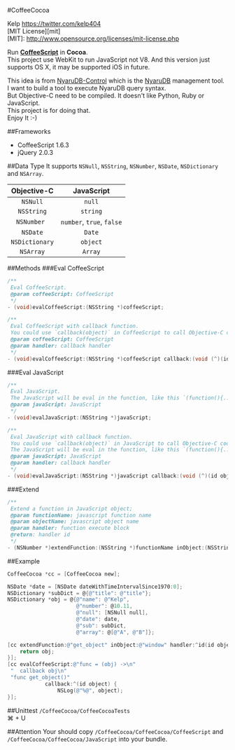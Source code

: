 #CoffeeCocoa

Kelp https://twitter.com/kelp404  
[MIT License][mit]  
[MIT]: http://www.opensource.org/licenses/mit-license.php


Run **<a href="http://coffeescript.org/" target="_blank">CoffeeScript</a>** in **Cocoa**.  
This project use WebKit to run JavaScript not V8. And this version just supports OS X, it may be supported iOS in future.  


This idea is from <a href="https://github.com/kelp404/NyaruDB-Control" target="_blank">NyaruDB-Control</a> which is the <a href="https://github.com/kelp404/NyaruDB" target="_blank">NyaruDB</a> management tool. I want to build a tool to execute NyaruDB query syntax.  
But Objective-C need to be compiled. It doesn't like Python, Ruby or JavaScript.  
This project is for doing that.  
Enjoy It :-)  



##Frameworks
+ CoffeeScript 1.6.3
+ jQuery 2.0.3



##Data Type
It supports `NSNull`, `NSString`, `NSNumber`, `NSDate`, `NSDictionary` and `NSArray`.  

  Objective-C  |  JavaScript  
:---------:|:---------:
`NSNull` | `null`
`NSString` | `string`
`NSNumber ` | `number`, `true`, `false`
`NSDate` | `Date`
`NSDictionary` | `object`
`NSArray` | `Array`



##Methods
###Eval CoffeeScript
```objective-c
/**
 Eval CoffeeScript.
 @param coffeeScript: CoffeeScript
 */
- (void)evalCoffeeScript:(NSString *)coffeeScript;

/**
 Eval CoffeeScript with callback function.
 You could use `callback(object)` in CoffeeScript to call Objective-C code.
 @param coffeeScript: CoffeeScript
 @param handler: callback handler
 */
- (void)evalCoffeeScript:(NSString *)coffeeScript callback:(void (^)(id object))handler;
```


###Eval JavaScript
```objective-c
/**
 Eval JavaScript.
 The JavaScript will be eval in the function, like this `(function(){.........}).call(this);`.
 @param javaScript: JavaScript
 */
- (void)evalJavaScript:(NSString *)javaScript;

/**
 Eval JavaScript with callback function.
 You could use `callback(object)` in JavaScript to call Objective-C code.
 The JavaScript will be eval in the function, like this `(function(){.........}).call(this);`.
 @param javaScript: JavaScript
 @param handler: callback handler
 */
- (void)evalJavaScript:(NSString *)javaScript callback:(void (^)(id object))handler;
```


###Extend
```objective-c
/**
 Extend a function in JavaScript object;
 @param functionName: javascript function name
 @param objectName: javascript object name
 @param handler: function execute block
 @return: handler id
 */
- (NSNumber *)extendFunction:(NSString *)functionName inObject:(NSString *)objectName handler:(id (^)(id object))handler;
```



##Example
```objective-c
CoffeeCocoa *cc = [CoffeeCocoa new];

NSDate *date = [NSDate dateWithTimeIntervalSince1970:0];
NSDictionary *subDict = @{@"title": @"title"};
NSDictionary *obj = @{@"name": @"Kelp",
                      @"number": @10.11,
                      @"null": [NSNull null],
                      @"date": date,
                      @"sub": subDict,
                      @"array": @[@"A", @"B"]};

[cc extendFunction:@"get_object" inObject:@"window" handler:^id(id object) {
    return obj;
}];
[cc evalCoffeeScript:@"func = (obj) ->\n"
 "  callback obj\n"
 "func get_object()"
            callback:^(id object) {
                NSLog(@"%@", object);
}];
```



##Unittest
`/CoffeeCocoa/CoffeeCocoaTests`  
⌘ + U  



##Attention
Your should copy `/CoffeeCocoa/CoffeeCocoa/CoffeeScript` and `/CoffeeCocoa/CoffeeCocoa/JavaScript` into your bundle.  
